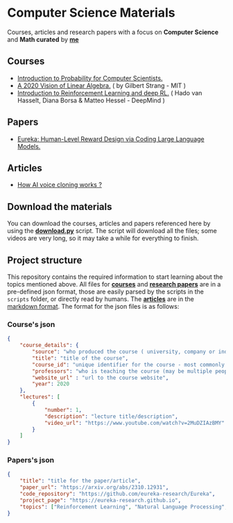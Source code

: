 # Computer Science Materials
Courses, articles and research papers with a focus on **Computer Science** and **Math curated** by [**me**](www.github.com/victorl2)

## Courses
+ [Introduction to Probability for Computer Scientists.](/resources/courses/probability-for-computer-scientists.json)
+ [A 2020 Vision of Linear Algebra.](/resources/courses/a-2020-vision-of-linear-algebra.json) ( by Gilbert Strang - MIT )
+ [Introduction to Reinforcement Learning and deep RL.](/resources/courses/introduction-to-reinforcement-learning-and-deep-rl.json) ( Hado van Hasselt, Diana Borsa & Matteo Hessel - DeepMind )

## Papers
+ [Eureka: Human-Level Reward Design via Coding Large Language Models.](/resources/papers/human-level-reward-design-via-coding-llm.json)

## Articles
+ [How AI voice cloning works ?](/resources/articles/how-voice-cloning-works.MD)

## Download the materials
You can download the courses, articles and papers referenced here by using the [**download.py**](/scripts/download.py) script. The script will download all the files; some videos are very long, so it may take a while for everything to finish. 

## Project structure
This repository contains the required information to start learning about the topics mentioned above. All files for [**courses**](/resources/courses/) and [**research papers**](/resources/papers/) are in a pre-defined json format, those are easily parsed by the scripts in the `scripts` folder, or directly read by humans. The [**articles**](/resources/articles/) are in the [markdown format](https://en.wikipedia.org/wiki/Markdown). The format for the json files is as follows: 

### Course's json
```json
{
    "course_details": { 
        "source": "who produced the course ( university, company or individual )",
        "title": "title of the course",
        "course_id": "unique identifier for the course - most commonly applied for university courses",
        "professors": "who is teaching the course (may be multiple people)",
        "website_url" : "url to the course website",
        "year": 2020 
    }, 
    "lectures": [
        { 
            "number": 1,
            "description": "lecture title/description",
            "video_url": "https://www.youtube.com/watch?v=2MuDZIAzBMY"
        }
    ]
}
```

### Papers's json
```json
{
    "title": "title for the paper/article",
    "paper_url": "https://arxiv.org/abs/2310.12931",
    "code_repository": "https://github.com/eureka-research/Eureka",
    "project_page": "https://eureka-research.github.io",
    "topics": ["Reinforcement Learning", "Natural Language Processing", "Reward Design", "Language Models"]
}
```
